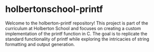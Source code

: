 # holbertonschool-printf
Welcome to the holberton-printf repository! This project is part of the curriculum at Holberton School and focuses on creating a custom implementation of the printf function in C. The goal is to replicate the standard functionality of printf while exploring the intricacies of string formatting and output generation.
